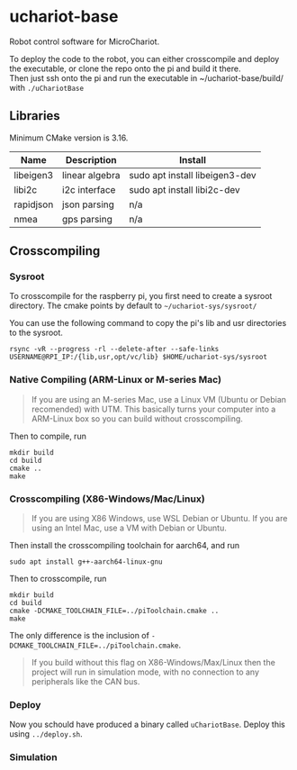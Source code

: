 # uchariot-base

Robot control software for MicroChariot.

To deploy the code to the robot, you can either crosscompile and deploy the executable, or clone the repo onto the pi and build it there.  
Then just ssh onto the pi and run the executable in ~/uchariot-base/build/ with `./uChariotBase`  

## Libraries

Minimum CMake version is 3.16.

| Name | Description | Install |
| --- | --- | --- |
| libeigen3 | linear algebra | sudo apt install libeigen3-dev | 
| libi2c | i2c interface | sudo apt install libi2c-dev |
| rapidjson | json parsing | n/a |
| nmea | gps parsing | n/a | 

## Crosscompiling

### Sysroot 

To crosscompile for the raspberry pi, you first need to create a sysroot directory. The cmake points by default to `~/uchariot-sys/sysroot/`

You can use the following command to copy the pi's lib and usr directories to the sysroot.

`rsync -vR --progress -rl --delete-after --safe-links USERNAME@RPI_IP:/{lib,usr,opt/vc/lib} $HOME/uchariot-sys/sysroot`

### Native Compiling (ARM-Linux or M-series Mac)
 
>If you are using an M-series Mac, use a Linux VM (Ubuntu or Debian recomended) with UTM. This basically turns your computer into a ARM-Linux box so you can build without crosscompiling.

Then to compile, run 
```
mkdir build
cd build
cmake ..
make
```

### Crosscompiling (X86-Windows/Mac/Linux)

> If you are using X86 Windows, use WSL Debian or Ubuntu.
> If you are using an Intel Mac, use a VM with Debian or Ubuntu.

Then install the crosscompiling toolchain for aarch64, and run

`sudo apt install g++-aarch64-linux-gnu`

Then to crosscompile, run 
```
mkdir build
cd build
cmake -DCMAKE_TOOLCHAIN_FILE=../piToolchain.cmake ..
make
```

The only difference is the inclusion of `-DCMAKE_TOOLCHAIN_FILE=../piToolchain.cmake`.

> If you build without this flag on X86-Windows/Max/Linux then the project will run in simulation mode, with no connection to any peripherals like the CAN bus.

### Deploy

Now you schould have produced a binary called `uChariotBase`. Deploy this using `../deploy.sh`.

### Simulation
